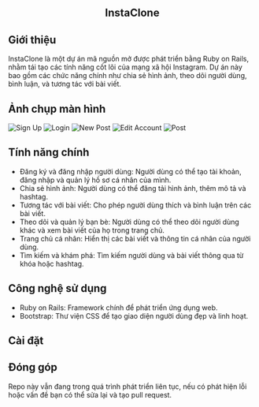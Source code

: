 <h2 style="text-align: center">
    InstaClone<br>
</h2>

## Giới thiệu 

InstaClone là một dự án mã nguồn mở được phát triển bằng Ruby on Rails, nhằm tái tạo các tính năng cốt lõi của mạng xã hội Instagram. Dự án này bao gồm các chức năng chính như chia sẻ hình ảnh, theo dõi người dùng, bình luận, và tương tác với bài viết.

## Ảnh chụp màn hình
![Sign Up](https://github.com/user-attachments/assets/eb0f9069-36d3-4250-9203-9fbadbe67c0d)
![Login](https://github.com/user-attachments/assets/a94b034a-921a-4161-88fe-5d28a072371a)
![New Post](https://github.com/user-attachments/assets/f8659682-7578-4718-9b46-750aba0a9a6f)
![Edit Account](https://github.com/user-attachments/assets/ec6d2af9-cb6e-4e81-bf49-7fe1e5d3dbf2)
![Post](https://github.com/user-attachments/assets/a7dea4b2-63bb-4b1f-9212-5f0b2ebd795a)

## Tính năng chính

- Đăng ký và đăng nhập người dùng: Người dùng có thể tạo tài khoản, đăng nhập và quản lý hồ sơ cá nhân của mình.
- Chia sẻ hình ảnh: Người dùng có thể đăng tải hình ảnh, thêm mô tả và hashtag.
- Tương tác với bài viết: Cho phép người dùng thích và bình luận trên các bài viết.
- Theo dõi và quản lý bạn bè: Người dùng có thể theo dõi người dùng khác và xem bài viết của họ trong trang chủ.
- Trang chủ cá nhân: Hiển thị các bài viết và thông tin cá nhân của người dùng.
- Tìm kiếm và khám phá: Tìm kiếm người dùng và bài viết thông qua từ khóa hoặc hashtag.

## Công nghệ sử dụng

- Ruby on Rails: Framework chính để phát triển ứng dụng web.
- Bootstrap: Thư viện CSS để tạo giao diện người dùng đẹp và linh hoạt.

## Cài đặt

## Đóng góp
Repo này vẫn đang trong quá trình phát triển liên tục, nếu có phát hiện lỗi hoặc vấn đề bạn có thể sửa lại và tạo pull request.
